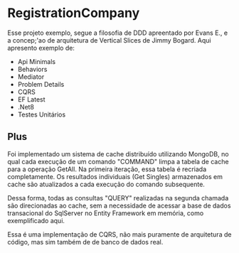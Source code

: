 # RegistrationCompany
Esse projeto exemplo, segue a filosofia de DDD apreentado por Evans E., e a concep;'ao de arquitetura de Vertical Slices de Jimmy Bogard.
Aqui apresento exemplo de:
- Api Minimals
- Behaviors
- Mediator
- Problem Details
- CQRS
- EF Latest
- .Net8
- Testes Unitários

## Plus
Foi implementado um sistema de cache distribuído utilizando MongoDB, no qual cada execução de um comando "COMMAND" limpa a tabela de cache para a operação GetAll. Na primeira iteração, essa tabela é recriada completamente. Os resultados individuais (Get Singles) armazenados em cache são atualizados a cada execução do comando subsequente.

Dessa forma, todas as consultas "QUERY" realizadas na segunda chamada são direcionadas ao cache, sem a necessidade de acessar a base de dados transacional do SqlServer no Entity Framework em memória, como exemplificado aqui.

Essa é uma implementação de CQRS, não mais puramente de arquitetura de código, mas sim também de de banco de dados real.
